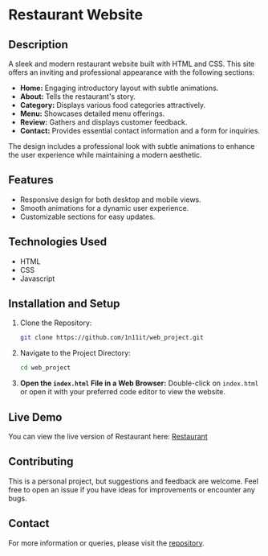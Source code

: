 # Restaurant Website

## Description

A sleek and modern restaurant website built with HTML and CSS. This site offers an inviting and professional appearance with the following sections:

- **Home:** Engaging introductory layout with subtle animations.
- **About:** Tells the restaurant's story.
- **Category:** Displays various food categories attractively.
- **Menu:** Showcases detailed menu offerings.
- **Review:** Gathers and displays customer feedback.
- **Contact:** Provides essential contact information and a form for inquiries.

The design includes a professional look with subtle animations to enhance the user experience while maintaining a modern aesthetic.

## Features

- Responsive design for both desktop and mobile views.
- Smooth animations for a dynamic user experience.
- Customizable sections for easy updates.

## Technologies Used

- HTML
- CSS
- Javascript

## Installation and Setup

1. Clone the Repository:
   ```bash
   git clone https://github.com/1n11it/web_project.git
   ```

2. Navigate to the Project Directory:
   ```bash
   cd web_project
   ```

3. **Open the `index.html` File in a Web Browser:**
   Double-click on `index.html` or open it with your preferred code editor to view the website.

## Live Demo

You can view the live version of Restaurant here: [Restaurant](https://restaurant-369.netlify.app/)

## Contributing

This is a personal project, but suggestions and feedback are welcome. Feel free to open an issue if you have ideas for improvements or encounter any bugs.

## Contact

For more information or queries, please visit the [repository](https://github.com/1n11it/web_project).
